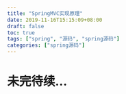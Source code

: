 ```yaml
---
title: "SpringMVC实现原理"
date: 2019-11-16T15:15:09+08:00
draft: false
toc: true
tags: ["spring", "源码", "spring源码"]
categories: ["spring源码"]
---
```


# 未完待续...